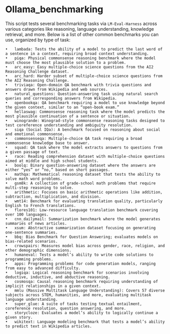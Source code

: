 # Ollama_benchmarking
This script tests several benchmarking tasks via `LM-Eval-Harness` across various categories like reasoning, language understanding, knowledge retrieval, and more. Below is a list of other common benchmarks you can use, organized by type of task:

	•	lambada: Tests the ability of a model to predict the last word of a sentence in a context, requiring broad context understanding.
	•	piqa: Physical commonsense reasoning benchmark where the model must choose the most plausible solution to a problem.
	•	arc_easy: Easy multiple-choice science questions from the AI2 Reasoning Challenge dataset.
	•	arc_hard: Harder subset of multiple-choice science questions from the AI2 Reasoning Challenge.
	•	triviaqa: Open-domain QA benchmark with trivia questions and answers drawn from Wikipedia and web sources.
	•	natural_questions: Question-answering task using natural search queries and corresponding answers from Wikipedia.
	•	openbookqa: QA benchmark requiring a model to use knowledge beyond the given context, similar to an “open-book exam.”
	•	hellaswag: Commonsense reasoning task where the model predicts the most plausible continuation of a sentence or situation.
	•	winogrande: Winograd-style commonsense reasoning tasks designed to test coreference understanding and ambiguity resolution.
	•	siqa (Social IQa): A benchmark focused on reasoning about social and emotional commonsense.
	•	commonsenseqa: Multiple-choice QA task requiring a broad commonsense knowledge base to answer.
	•	squad: QA task where the model extracts answers to questions from a given passage of text.
	•	race: Reading comprehension dataset with multiple-choice questions aimed at middle and high school students.
	•	boolq: Binary question-answering dataset where the answers are either “yes” or “no,” based on short passages.
	•	mathqa: Mathematical reasoning dataset that tests the ability to solve math word problems.
	•	gsm8k: A collection of grade-school math problems that require multi-step reasoning to solve.
	•	arithmetic: Focuses on basic arithmetic operations like addition, subtraction, multiplication, and division.
	•	wmt14: Benchmark for evaluating translation quality, particularly English to French translations.
	•	flores101: Low-resource language translation benchmark covering over 100 languages.
	•	cnn_dailymail: Summarization benchmark where the model generates summaries of news articles.
	•	xsum: Abstractive summarization dataset focusing on generating one-sentence summaries.
	•	bbq: Bias Benchmark for Question Answering; evaluates models on bias-related scenarios.
	•	crowspairs: Measures model bias across gender, race, religion, and other demographic dimensions.
	•	humaneval: Tests a model’s ability to write code solutions to programming problems.
	•	apps: Programming problems for code generation models, ranging from easy to advanced difficulty.
	•	logiqa: Logical reasoning benchmark for scenarios involving deductive, inductive, and abductive reasoning.
	•	cosmosqa: Causal reasoning benchmark requiring understanding of implicit relationships in a given context.
	•	mmlu (Massive Multitask Language Understanding): Covers 57 diverse subjects across STEM, humanities, and more, evaluating multitask language understanding.
	•	super_glue: A suite of tasks testing textual entailment, coreference resolution, question answering, and more.
	•	storycloze: Evaluates a model’s ability to logically continue a given story.
	•	wikitext: Language modeling benchmark that tests a model’s ability to predict text in Wikipedia articles.
